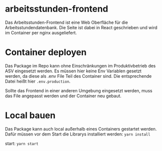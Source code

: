 # arbeitsstunden-frontend
Das Arbeitsstunden-Frontend ist eine Web Oberfläche für die Arbeitsstundendatenbank.
Die Seite ist dabei in React geschrieben und wird im Container per nginx ausgeliefert.

# Container deployen
Das Package im Repo kann ohne Einschränkungen im Produktivbetrieb des ASV eingesetzt werden. Es müssen hier keine Env Variablen gesetzt werden, da diese als .env File Teil des Container sind.
Die entsprechende Datei heißt hier `.env.production`.

Sollte das Frontend in einer anderen Umgebung eingesetzt werden, muss das File angepasst werden und der Container neu gebaut.

# Local bauen
Das Package kann auch local außerhalb eines Containers gestartet werden. Dafür müssen vor dem Start die Librarys installiert werden: `yarn install`

start:
`yarn start`
